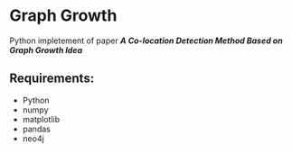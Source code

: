 # Graph Growth
Python impletement of paper ***A Co-location Detection Method Based on Graph Growth Idea***
## Requirements:
* Python
* numpy
* matplotlib
* pandas
* neo4j
